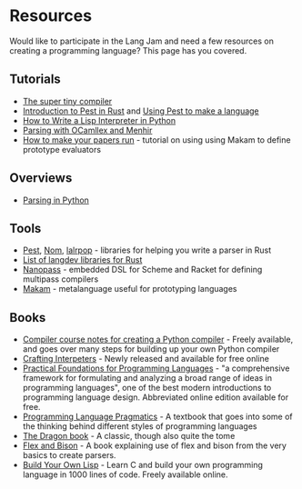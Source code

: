 # Resources

Would like to participate in the Lang Jam and need a few resources on creating a programming language? This page has you covered.

## Tutorials

* [The super tiny compiler](https://github.com/thejameskyle/the-super-tiny-compiler/blob/master/the-super-tiny-compiler.js)
* [Introduction to Pest in Rust](https://www.youtube.com/watch?v=VYBi9an29Hw) and [Using Pest to make a language](https://www.youtube.com/watch?v=COwHHUshkN0)
* [How to Write a Lisp Interpreter in Python](https://norvig.com/lispy.html)
* [Parsing with OCamllex and Menhir](https://dev.realworldocaml.org/parsing-with-ocamllex-and-menhir.html)
* [How to make your papers run](https://www.tweag.io/blog/2019-11-28-PCF-makam-spec/) - tutorial on using using Makam to define prototype evaluators

## Overviews

* [Parsing in Python](https://tomassetti.me/parsing-in-python/)

## Tools

* [Pest](https://github.com/pest-parser/pest), [Nom](https://github.com/Geal/nom), [lalrpop](https://github.com/lalrpop/lalrpop) - libraries for helping you write a parser in Rust
* [List of langdev libraries for Rust](https://github.com/Kixiron/rust-langdev/)
* [Nanopass](https://nanopass.org/) - embedded DSL for Scheme and Racket for defining multipass compilers
* [Makam](https://github.com/astampoulis/makam) - metalanguage useful for prototyping languages

## Books

* [Compiler course notes for creating a Python compiler](http://ecee.colorado.edu/ecen4553/fall12/notes.pdf) - Freely available, and goes over many steps for building up your own Python compiler
* [Crafting Interpeters](http://craftinginterpreters.com/introduction.html) - Newly released and available for free online
* [Practical Foundations for Programming Languages](https://www.cs.cmu.edu/~rwh/pfpl/) - "a comprehensive framework for formulating and analyzing a broad range of ideas in programming languages", one of the best modern introductions to programming language design. Abbreviated online edition available for free.
* [Programming Language Pragmatics](https://www.elsevier.com/books/programming-language-pragmatics/scott/978-0-12-410409-9) - A textbook that goes into some of the thinking behind different styles of programming languages
* [The Dragon book](https://en.wikipedia.org/wiki/Compilers:_Principles,_Techniques,_and_Tools) - A classic, though also quite the tome
* [Flex and Bison](https://web.iitd.ac.in/~sumeet/flex__bison.pdf) - A book explaining use of flex and bison from the very basics to create parsers.
* [Build Your Own Lisp](http://www.buildyourownlisp.com/) - Learn C and build your own programming language in 1000 lines of code. Freely available online.
